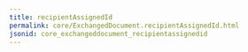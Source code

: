 ```yaml
---
title: recipientAssignedId
permalink: core/ExchangedDocument.recipientAssignedId.html
jsonid: core_exchangeddocument_recipientassignedid
---
```

